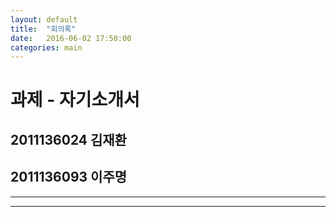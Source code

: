 ```yaml
---
layout: default
title:  "회의록"
date:   2016-06-02 17:50:00
categories: main
---
```

  
# **과제 - 자기소개서**    
 ## 2011136024 김재환  
 ## 2011136093 이주명  
---  


---
 
